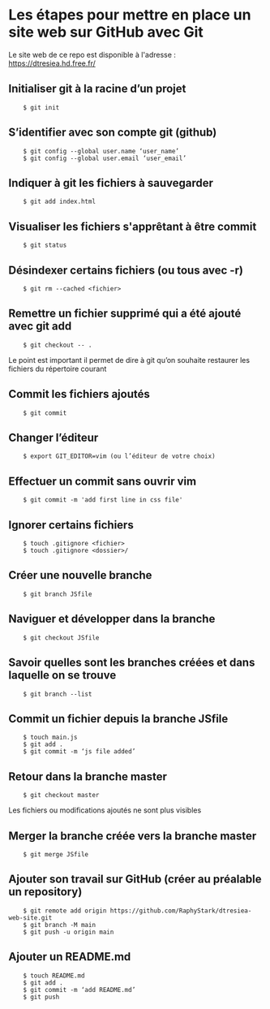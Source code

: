 # Les étapes pour mettre en place un site web sur GitHub avec Git

Le site web de ce repo est disponible à l'adresse : https://dtresiea.hd.free.fr/

## Initialiser git à la racine d’un projet
        $ git init

## S’identifier avec son compte git (github)
        $ git config --global user.name ‘user_name’
        $ git config --global user.email ‘user_email’

## Indiquer à git les fichiers à sauvegarder
        $ git add index.html

## Visualiser les fichiers s'apprêtant à être commit 
        $ git status

## Désindexer certains fichiers (ou tous avec -r)  
        $ git rm --cached <fichier>

## Remettre un fichier supprimé qui a été ajouté avec git add 
        $ git checkout -- .
Le point est important  il permet de dire à git qu’on souhaite restaurer les fichiers du répertoire courant

## Commit les fichiers ajoutés 
        $ git commit

## Changer l’éditeur 
        $ export GIT_EDITOR=vim (ou l’éditeur de votre choix)

## Effectuer un commit sans ouvrir vim 
        $ git commit -m 'add first line in css file'

## Ignorer certains fichiers 
        $ touch .gitignore <fichier>
        $ touch .gitignore <dossier>/

## Créer une nouvelle branche 
        $ git branch JSfile

## Naviguer et développer dans la branche
        $ git checkout JSfile

## Savoir quelles sont les branches créées et dans laquelle on se trouve
        $ git branch --list

## Commit un fichier depuis la branche JSfile
        $ touch main.js
        $ git add .
        $ git commit -m ‘js file added’

## Retour dans la branche master
        $ git checkout master
Les fichiers ou modifications ajoutés ne sont plus visibles

## Merger la branche créée vers la branche master
        $ git merge JSfile

## Ajouter son travail sur GitHub (créer au préalable un repository)
        $ git remote add origin https://github.com/RaphyStark/dtresiea-web-site.git
        $ git branch -M main
        $ git push -u origin main

## Ajouter un README.md
        $ touch README.md
        $ git add .
        $ git commit -m ‘add README.md’
        $ git push
